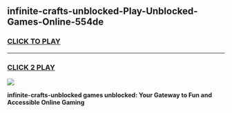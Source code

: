 
## infinite-crafts-unblocked-Play-Unblocked-Games-Online-554de
<h3>
<a href="https://premium76.site?title=infinite-crafts-unblocked&ref=25A">CLICK TO PLAY</a></h3>
<hr>

<h3>
<a href="https://premium76.site?title=infinite-crafts-unblocked&ref=25A">CLICK 2 PLAY</a>
  
</h3>

<a href="https://premium76.site?title=infinite-crafts-unblocked&ref=25A"><img src="https://clearcache.store/games.png"></a>


**infinite-crafts-unblocked games unblocked: Your Gateway to Fun and Accessible Online Gaming**
